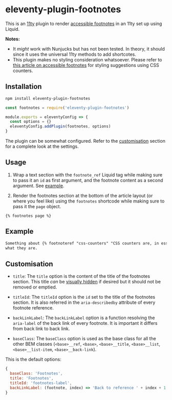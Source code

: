 # eleventy-plugin-footnotes

This is an [11ty](https://www.11ty.dev) plugin to render [accessible footnotes](https://hugogiraudel.com/2020/11/24/accessible-footnotes-and-a-bit-of-react/) in an 11ty set up using Liquid.

**Notes:**

- It *might* work with Nunjucks but has not been tested. In theory, it should since it uses the universal 11ty methods to add shortcotes.
- This plugin makes no styling consideration whatsoever. Please refer to [this article on accessible footnotes](https://www.sitepoint.com/accessible-footnotes-css/) for styling suggestions using CSS counters.

## Installation

```sh
npm install eleventy-plugin-footnotes
```

```js
const footnotes = require('eleventy-plugin-footnotes')

module.exports = eleventyConfig => {
  const options = {}
  eleventyConfig.addPlugin(footnotes, options)
}
```

The plugin can be somewhat configured. Refer to the [customisation](#customisation) section for a complete look at the settings.

## Usage

1. Wrap a text section with the `footnote_ref` Liquid tag while making sure to pass it an `id` as first argument, and the footnote content as a second argument. See [example](#example).

2. Render the footnotes section at the bottom of the article layout (or where you feel like) using the `footnotes` shortcode while making sure to pass it the `page` object.

```liquid
{% footnotes page %}
```

## Example

```html
Something about {% footnoteref "css-counters" "CSS counters are, in essence, variables maintained by CSS whose values may be incremented by CSS rules to track how many times they’re used." %}CSS counters{% endfootnoteref %} that deserves a footnote explaining
what they are.
```

## Customisation

- `title`: The `title` option is the content of the title of the footnotes section. This title *can* be [visually hidden](https://hugogiraudel.com/2016/10/13/css-hide-and-seek/) if desired but it should not be removed or emptied.

- `titleId`: The `titleId` option is the `id` set to the title of the footnotes section. It is also referred in the `aria-describedby` attribute of every footnote reference.

- `backLinkLabel`: The `backLinkLabel` option is a function resolving the `aria-label` of the back link of every footnote. It is important it differs from back link to back link.

- `baseClass`: The `baseClass` option is used as the base class for all the other BEM classes (`<base>__ref`, `<base>`, `<base>__title`, `<base>__list`, `<base>__list-item`, `<base>__back-link`).

This is the default options:

```js
{
  baseClass: 'Footnotes',
  title: 'Footnotes',
  titleId: 'footnotes-label',
  backLinkLabel: (footnote, index) => 'Back to reference ' + index + 1
}
